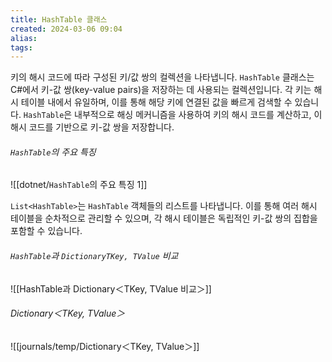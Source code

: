 ```yaml
---
title: HashTable 클래스
created: 2024-03-06 09:04
alias: 
tags: 
---
```

키의 해시 코드에 따라 구성된 키/값 쌍의 컬렉션을 나타냅니다.
`HashTable` 클래스는 C#에서 키-값 쌍(key-value pairs)을 저장하는 데 사용되는 컬렉션입니다. 
각 키는 해시 테이블 내에서 유일하며, 이를 통해 해당 키에 연결된 값을 빠르게 검색할 수 있습니다. 
`HashTable`은 내부적으로 해싱 메커니즘을 사용하여 키의 해시 코드를 계산하고, 이 해시 코드를 기반으로 키-값 쌍을 저장합니다.

###### `HashTable`의 주요 특징
![[dotnet/`HashTable`의 주요 특징 1]]

`List<HashTable>`는 `HashTable` 객체들의 리스트를 나타냅니다. 이를 통해 여러 해시 테이블을 순차적으로 관리할 수 있으며, 각 해시 테이블은 독립적인 키-값 쌍의 집합을 포함할 수 있습니다.

###### `HashTable`과 `DictionaryTKey, TValue` 비교
![[HashTable과 Dictionary＜TKey, TValue 비교＞]]

###### Dictionary＜TKey, TValue＞
![[journals/temp/Dictionary＜TKey, TValue＞]]


